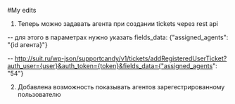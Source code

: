 
#My edits



1. Теперь можно задавать агента при создании tickets через rest api 

-- для этого в параметрах нужно указать fields_data: {"assigned_agents": "{id агента}"}

-- http://suit.ru/wp-json/supportcandy/v1/tickets/addRegisteredUserTicket?auth_user={user}&auth_token={token}&fields_data={"assigned_agents": "54"}

2. Добавлена возможность показывать агентов зарегестрированному пользователю 
